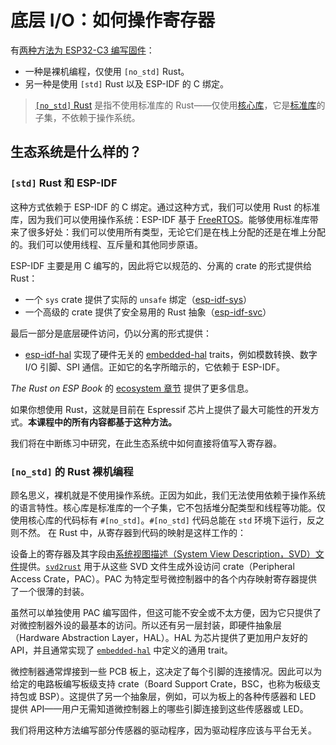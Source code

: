 # 底层 I/O：如何操作寄存器

有[两种方法为 ESP32-C3 编写固件](https://esp-rs.github.io/book/overview/index.html)：
 - 一种是裸机编程，仅使用 `[no_std]` Rust。
 - 另一种是使用 `[std]` Rust 以及 ESP-IDF 的 C 绑定。

> [`[no_std]` Rust](https://docs.rust-embedded.org/book/intro/no-std.html) 是指不使用标准库的 Rust——仅使用[核心库](https://doc.rust-lang.org/core/)，它是[标准库](https://doc.rust-lang.org/std/)的子集，不依赖于操作系统。

## 生态系统是什么样的？

### `[std]` Rust 和 ESP-IDF

这种方式依赖于 ESP-IDF 的 C 绑定。通过这种方式，我们可以使用 Rust 的标准库，因为我们可以使用操作系统：ESP-IDF 基于 [FreeRTOS](https://www.freertos.org/)。能够使用标准库带来了很多好处：我们可以使用所有类型，无论它们是在栈上分配的还是在堆上分配的。我们可以使用线程、互斥量和其他同步原语。

ESP-IDF 主要是用 C 编写的，因此将它以规范的、分离的 crate 的形式提供给 Rust：
- 一个 `sys` crate 提供了实际的 `unsafe` 绑定（[esp-idf-sys](https://github.com/esp-rs/esp-idf-sys)）
- 一个高级的 crate 提供了安全易用的 Rust 抽象（[esp-idf-svc](https://github.com/esp-rs/esp-idf-svc/)）

最后一部分是底层硬件访问，仍以分离的形式提供：
- [esp-idf-hal](https://github.com/esp-rs/esp-idf-hal) 实现了硬件无关的 [embedded-hal](https://github.com/rust-embedded/embedded-hal) traits，例如模数转换、数字 I/O 引脚、SPI 通信。正如它的名字所暗示的，它依赖于 ESP-IDF。

_The Rust on ESP Book_ 的 [ecosystem 章节](https://esp-rs.github.io/book/overview/using-the-standard-library.html) 提供了更多信息。

如果你想使用 Rust，这就是目前在 Espressif 芯片上提供了最大可能性的开发方式。**本课程中的所有内容都基于这种方法。**

我们将在中断练习中研究，在此生态系统中如何直接将值写入寄存器。

### `[no_std]` 的 Rust 裸机编程

顾名思义，裸机就是不使用操作系统。正因为如此，我们无法使用依赖于操作系统的语言特性。核心库是标准库的一个子集，它不包括堆分配类型和线程等功能。仅使用核心库的代码标有 `#[no_std]`。`#[no_std]` 代码总能在 `std` 环境下运行，反之则不然。
在 Rust 中，从寄存器到代码的映射是这样工作的：

设备上的寄存器及其字段由[系统视图描述（System View Description，SVD）文件](http://www.disca.upv.es/aperles/arm_cortex_m3/curset/CMSIS/Documentation/SVD/html/index.html)提供。[`svd2rust`](https://docs.rs/svd2rust/latest/svd2rust/) 用于从这些 SVD 文件生成外设访问 crate（Peripheral Access Crate，PAC）。PAC 为特定型号微控制器中的各个内存映射寄存器提供了一个很薄的封装。

虽然可以单独使用 PAC 编写固件，但这可能不安全或不太方便，因为它只提供了对微控制器外设的最基本的访问。所以还有另一层封装，即硬件抽象层（Hardware Abstraction Layer，HAL）。HAL 为芯片提供了更加用户友好的 API，并且通常实现了 [`embedded-hal`](https://github.com/rust-embedded/embedded-hal) 中定义的通用 trait。

微控制器通常焊接到一些 PCB 板上，这决定了每个引脚的连接情况。因此可以为给定的电路板编写板级支持 crate（Board Support Crate，BSC，也称为板级支持包或 BSP）。这提供了另一个抽象层，例如，可以为板上的各种传感器和 LED 提供 API——用户无需知道微控制器上的哪些引脚连接到这些传感器或 LED。

我们将用这种方法编写部分传感器的驱动程序，因为驱动程序应该与平台无关。


